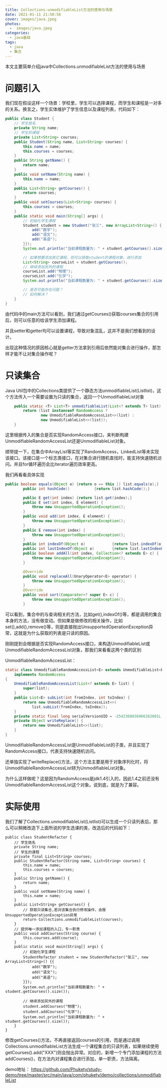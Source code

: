 ```yaml
---
title: Collections.unmodifiableList方法的使用与场景
date: 2021-01-11 21:50:58
cover: images/java.jpeg
photos: 
  -  images/java.jpeg
categories: 
  - java基础 
tags: 
  - java
  - 集合
---
```

本文主要简单介绍java中Collections.unmodifiableList方法的使用与场景
<!--more -->

# **问题引入**

我们现在假设这样一个场景：学校里，学生可以选择课程，而学生和课程是一对多的关系。换言之，学生实体维护了学生信息以及课程列表，代码如下：

```java
public class Student {
    // 学生姓名
    private String name;
    // 学生的课程
    private List<String> courses;
    public Student(String name, List<String> courses) {
        this.name = name;
        this.courses = courses;
    }
    public String getName() {
        return name;
    }
    public void setName(String name) {
        this.name = name;
    }
    public List<String> getCourses() {
        return courses;
    }
    public void setCourses(List<String> courses) {
        this.courses = courses;
    }
    public static void main(String[] args) {
        // 初始化学生课程
        Student student = new Student("张三", new ArrayList<String>() {{
            add("数学");
            add("语文");
            add("英语");
        }});
        System.out.println("当前课程数量为: " + student.getCourses().size());

        // 如果想要添加其它课程，则可以获取student的课程对象，进行添加
        List<String> courseList = student.getCourses();
        // 继续添加另外的课程
        courseList.add("物理");
        courseList.add("化学");
        System.out.println("当前课程数量为: " + student.getCourses().size());

        // 是否可能存在问题？
        // 如何解决？
    }
}
```

由代码中的main方法可以看到，我们通过getCourses()获取courses集合的引用后，则可以任意的给该学生添加课程。

并且setter和getter均可以设置课程，导致对象混乱，这并不是我们想看到的设计。

出现这种情况的原因核心就是getter方法拿到引用后依然能对集合进行操作，那怎样才能不让对集合操作呢？

# **只读集合**

Java Util包中的Collections类提供了一个静态方法unmodifiableList(List<T>list)，这个方法传入一个需要设置为只读的集合，返回一个UnmodifiableList对象

```java
    public static <T> List<T> unmodifiableList(List<? extends T> list) {
        return (list instanceof RandomAccess ?
                new UnmodifiableRandomAccessList<>(list) :
                new UnmodifiableList<>(list));
    }
```

这里根据传入的集合是否实现RandomAccess接口，来判断构建UnmodifiableRandomAccessList还是UnmodifiableList对象。

顺带提一下，在集合中ArrayList等实现了RandomAccess，LinkedList等未实现该接口。该接口是一个标志类接口，在对集合进行随机查找时，能支持快速随机访问。并且for循环遍历会比iterator遍历效率更高。

我们再看看具体实现

```java
public boolean equals(Object o) {return o == this || list.equals(o);}
        public int hashCode()           {return list.hashCode();}

        public E get(int index) {return list.get(index);}
        public E set(int index, E element) {
            throw new UnsupportedOperationException();
        }
        public void add(int index, E element) {
            throw new UnsupportedOperationException();
        }
        public E remove(int index) {
            throw new UnsupportedOperationException();
        }
        public int indexOf(Object o)            {return list.indexOf(o);}
        public int lastIndexOf(Object o)        {return list.lastIndexOf(o);}
        public boolean addAll(int index, Collection<? extends E> c) {
            throw new UnsupportedOperationException();
        }

        @Override
        public void replaceAll(UnaryOperator<E> operator) {
            throw new UnsupportedOperationException();
        }
        @Override
        public void sort(Comparator<? super E> c) {
            throw new UnsupportedOperationException();
        }
```

可以看到，集合中的与查询相关的方法，比如get(),indexOf()等，都是调用的集合本身的方法，没有做变动。但如果是做修改的相关操作，比如set(),add(),remove()等，则是直接抛出UnsupportedOperationException异常，这就是为什么获取的列表是只读的原因。

刚刚提到会根据是否实现RandomAccess接口，来构造UnmodifiableList或UnmodifiableRandomAccessList对象，那我们来看看这两个类的区别

UnmodifiableRandomAccessList：

```java
static class UnmodifiableRandomAccessList<E> extends UnmodifiableList<E>
    implements RandomAccess
{
    UnmodifiableRandomAccessList(List<? extends E> list) {
        super(list);
    }
    public List<E> subList(int fromIndex, int toIndex) {
        return new UnmodifiableRandomAccessList<>(
            list.subList(fromIndex, toIndex));
    }
    private static final long serialVersionUID = -2542308836966382001L;
    private Object writeReplace() {
        return new UnmodifiableList<>(list);
    }
}
```

UnmodifiableRandomAccessList是UnmodifiableList的子类，并且实现了RandomAccess接口，代表支持快速随机访问。

还单独实现了writeReplace()方法，这个方法主要是用于对象序列化时，将UnmodifiableRandomAccessList转为UnmodifiableList对象。

为什么这样做呢？这是因为RandomAccess是jdk1.4引入的，因此1.4之前还没有UnmodifiableRandomAccessList这个对象。说到底，就是为了兼容。

# **实际使用**

我们了解了Collections.unmodifiableList(List<T>list)可以生成一个只读列表后，那么可以稍微改造下上面所说的学生选课的类，改造后的代码如下：

```
public class StudentRefactor {
    // 学生姓名
    private String name;
    // 学生的课程
    private final List<String> courses;
    public StudentRefactor(String name, List<String> courses) {
        this.name = name;
        this.courses = courses;
    }
    public String getName() {
        return name;
    }
    public void setName(String name) {
        this.name = name;
    }
    public List<String> getCourses() {
        // 获取只读集合,若对该集合执行修改操作，会报UnsupportedOperationException异常
        return Collections.unmodifiableList(courses);
    }
    // 提供唯一添加课程的入口，专一职责
    public void addCourses(String course) {
        this.courses.add(course);
    }
    public static void main(String[] args) {
        // 初始化学生课程
        StudentRefactor student = new StudentRefactor("张三", new ArrayList<String>() {{
            add("数学");
            add("语文");
            add("英语");
        }});
        System.out.println("当前课程数量为: " + student.getCourses().size());

        // 继续添加另外的课程
        student.addCourses("物理");
        student.addCourses("化学");
        System.out.println("当前课程数量为: " + student.getCourses().size());
    }
}
```

修改getCourses()方法，不再直接返回courses的引用，而是通过调用Collections.unmodifiableList方法生成一个课程集合的只读列表，如果继续使用getCourses().add("XXX")则会抛出异常。对应的，新增一个专门添加课程的方法addCourses()，在方法内对课程集合进行添加，单一职责，方法隔离。

demo地址： https://github.com/Phukety/study-demo/tree/master/src/main/java/com/phukety/demo/collections/unmodifiableList



